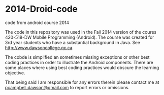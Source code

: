 2014-Droid-code
===============

code from android course 2014

The code in this repository was used in the Fall 2014 version of the coures 420-518-DW Mobile Programming (Android).
The course was created for 3rd year students who have a substantial background in Java.  See http://www.dawsoncollege.qc.ca

The cobde is simplified an sometimes missing exceptions or other best coding practices in order to illustrate 
the Android components.  There are some places where using best coding practices would obscure the learning objective.

That being said I am responsible for any errors therein please contact me at pcampbell.dawson@gmail.com to report errors or omissions.


